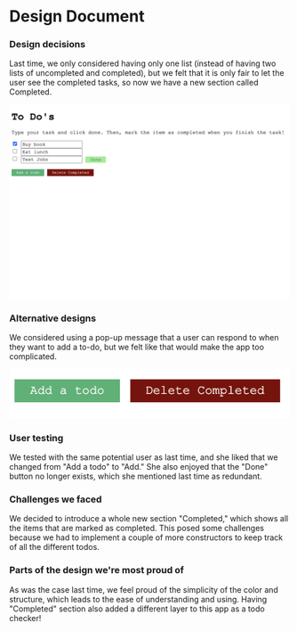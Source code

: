 # Design Document
[//]: # (<<<<<<< HEAD)
[//]: # (### Design decisions, including rationale &#40;include images&#41;)

[//]: # ()
[//]: # (### Alternative designs we considered, including images)

[//]: # (=======)
### Design decisions
Last time, we only considered having only one list (instead of having two lists of uncompleted and completed), but we
felt that it is only fair to let the user see the completed tasks, so now we have a new section called Completed.


![Clump format](clump.png)

### Alternative designs
We considered using a pop-up message that a user can respond to when they want to add a to-do, but we felt like that 
would make the app too complicated. 

![Add_delete format](add_delete.png)


[//]: # (>>>>>>> 2313ce5d6f6d0d1b063e67c572bb022301b3bb2d)
### User testing
We tested with the same potential user as last time, and she liked that we changed from "Add a todo" to "Add." She also 
enjoyed that the "Done" button no longer exists, which she mentioned last time as redundant. 


### Challenges we faced
We decided to introduce a whole new section "Completed," which shows all the items that are marked as completed. This
posed some challenges because we had to implement a couple of more constructors to keep track of all the different todos.

### Parts of the design we're most proud of
As was the case last time, we feel proud of the simplicity of the color and structure, which leads to the ease of
understanding and using. Having "Completed" section also added a different layer to this app as a todo checker!